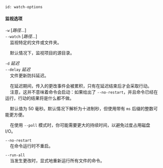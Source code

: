 ```metadata
id: watch-options
```

#### 监视选项

`-w` [*路径...*]  
`--watch` [*路径...*]  
&nbsp;&nbsp;&nbsp;&nbsp;监视特定的文件或文件夹。

&nbsp;&nbsp;&nbsp;&nbsp;默认情况下，监视项目的源目录。

`-d` *延迟*  
`--delay` *延迟*  
&nbsp;&nbsp;&nbsp;&nbsp;文件更新防抖延迟。

&nbsp;&nbsp;&nbsp;&nbsp;在延迟期间，传入的更改事件会被累积，只有在延迟结束后才会采取行动。  
&nbsp;&nbsp;&nbsp;&nbsp;注意，这并不意味着命令会启动：如果给出了 `--no-restart`，并且命令已经在运行，行动的结果将是什么都不做。

&nbsp;&nbsp;&nbsp;&nbsp;默认值为 50 毫秒。默认情况下解析为十进制秒，但使用带有 `ms` 后缀的整数可能更方便。

&nbsp;&nbsp;&nbsp;&nbsp;在使用 `--poll` 模式时，你可能需要更大的持续时间，以避免过度占用磁盘 I/O。

`--no-restart`  
&nbsp;&nbsp;&nbsp;&nbsp;在命令运行时不重启。

`--run-all`  
&nbsp;&nbsp;&nbsp;&nbsp;当发生更改时，显式地重新运行所有文件的命令。